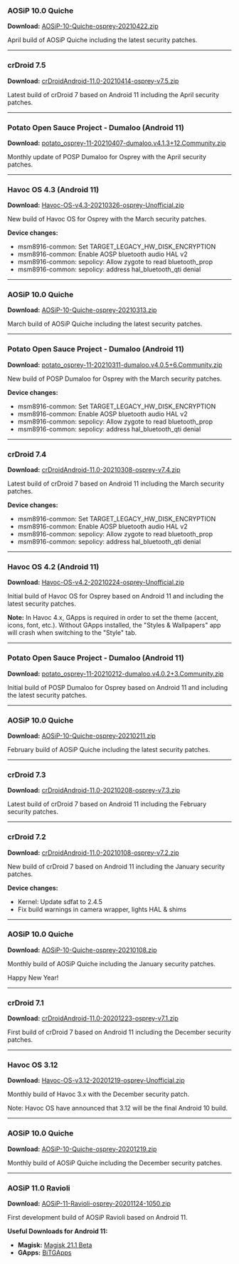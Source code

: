 ### AOSiP 10.0 Quiche

**Download:** [AOSiP-10-Quiche-osprey-20210422.zip](https://sourceforge.net/projects/chil360-android/files/aosip-10.0/osprey/AOSiP-10-Quiche-osprey-20210422.zip/download)

April build of AOSiP Quiche including the latest security patches.

<hr>

### crDroid 7.5

**Download:** [crDroidAndroid-11.0-20210414-osprey-v7.5.zip](https://sourceforge.net/projects/chil360-android/files/crdroid-7.x/osprey/crDroidAndroid-11.0-20210414-osprey-v7.5.zip/download)

Latest build of crDroid 7 based on Android 11 including the April security patches.

<hr>

### Potato Open Sauce Project - Dumaloo (Android 11)

**Download:** [potato_osprey-11-20210407-dumaloo.v4.1.3+12.Community.zip](https://sourceforge.net/projects/chil360-android/files/potato-eleven/osprey/potato_osprey-11-20210407-dumaloo.v4.1.3+12.Community.zip/download)

Monthly update of POSP Dumaloo for Osprey with the April security patches.

<hr>

### Havoc OS 4.3 (Android 11)

**Download:** [Havoc-OS-v4.3-20210326-osprey-Unofficial.zip](https://sourceforge.net/projects/chil360-android/files/havoc-4.x/osprey/Havoc-OS-v4.3-20210326-osprey-Unofficial.zip/download)

New build of Havoc OS for Osprey with the March security patches.

**Device changes:**

  - msm8916-common: Set TARGET_LEGACY_HW_DISK_ENCRYPTION
  - msm8916-common: Enable AOSP bluetooth audio HAL v2
  - msm8916-common: sepolicy: Allow zygote to read bluetooth_prop
  - msm8916-common: sepolicy: address hal_bluetooth_qti denial

<hr>

### AOSiP 10.0 Quiche

**Download:** [AOSiP-10-Quiche-osprey-20210313.zip](https://sourceforge.net/projects/chil360-android/files/aosip-10.0/osprey/AOSiP-10-Quiche-osprey-20210313.zip/download)

March build of AOSiP Quiche including the latest security patches.

<hr>

### Potato Open Sauce Project - Dumaloo (Android 11)

**Download:** [potato_osprey-11-20210311-dumaloo.v4.0.5+6.Community.zip](https://sourceforge.net/projects/chil360-android/files/potato-eleven/osprey/potato_osprey-11-20210311-dumaloo.v4.0.5+6.Community.zip/download)

New build of POSP Dumaloo for Osprey with the March security patches.

**Device changes:**

  - msm8916-common: Set TARGET_LEGACY_HW_DISK_ENCRYPTION
  - msm8916-common: Enable AOSP bluetooth audio HAL v2
  - msm8916-common: sepolicy: Allow zygote to read bluetooth_prop
  - msm8916-common: sepolicy: address hal_bluetooth_qti denial

<hr>

### crDroid 7.4

**Download:** [crDroidAndroid-11.0-20210308-osprey-v7.4.zip](https://sourceforge.net/projects/chil360-android/files/crdroid-7.x/osprey/crDroidAndroid-11.0-20210308-osprey-v7.4.zip/download)

Latest build of crDroid 7 based on Android 11 including the March security patches.

**Device changes:**

  - msm8916-common: Set TARGET_LEGACY_HW_DISK_ENCRYPTION
  - msm8916-common: Enable AOSP bluetooth audio HAL v2
  - msm8916-common: sepolicy: Allow zygote to read bluetooth_prop
  - msm8916-common: sepolicy: address hal_bluetooth_qti denial

<hr>

### Havoc OS 4.2 (Android 11)

**Download:** [Havoc-OS-v4.2-20210224-osprey-Unofficial.zip](https://sourceforge.net/projects/chil360-android/files/havoc-4.x/osprey/Havoc-OS-v4.2-20210224-osprey-Unofficial.zip/download)

Initial build of Havoc OS for Osprey based on Android 11 and including the latest security patches.

**Note:** In Havoc 4.x, GApps is required in order to set the theme (accent, icons, font, etc.). Without GApps installed, the "Styles & Wallpapers" app will crash when switching to the "Style" tab.

<hr>

### Potato Open Sauce Project - Dumaloo (Android 11)

**Download:** [potato_osprey-11-20210212-dumaloo.v4.0.2+3.Community.zip](https://sourceforge.net/projects/chil360-android/files/potato-eleven/osprey/potato_osprey-11-20210212-dumaloo.v4.0.2+3.Community.zip/download)

Initial build of POSP Dumaloo for Osprey based on Android 11 and including the latest security patches.

<hr>

### AOSiP 10.0 Quiche

**Download:** [AOSiP-10-Quiche-osprey-20210211.zip](https://sourceforge.net/projects/chil360-android/files/aosip-10.0/osprey/AOSiP-10-Quiche-osprey-20210211.zip/download)

February build of AOSiP Quiche including the latest security patches.

<hr>

### crDroid 7.3

**Download:** [crDroidAndroid-11.0-20210208-osprey-v7.3.zip](https://sourceforge.net/projects/chil360-android/files/crdroid-7.x/osprey/crDroidAndroid-11.0-20210208-osprey-v7.3.zip/download)

Latest build of crDroid 7 based on Android 11 including the February security patches.

<hr>

### crDroid 7.2

**Download:** [crDroidAndroid-11.0-20210108-osprey-v7.2.zip](https://sourceforge.net/projects/chil360-android/files/crdroid-7.x/osprey/crDroidAndroid-11.0-20210108-osprey-v7.2.zip/download)

New build of crDroid 7 based on Android 11 including the January security patches.

**Device changes:**

  - Kernel: Update sdfat to 2.4.5
  - Fix build warnings in camera wrapper, lights HAL & shims

<hr>

### AOSiP 10.0 Quiche

**Download:** [AOSiP-10-Quiche-osprey-20210108.zip](https://sourceforge.net/projects/chil360-android/files/aosip-10.0/osprey/AOSiP-10-Quiche-osprey-20210108.zip/download)

Monthly build of AOSiP Quiche including the January security patches.

Happy New Year!

<hr>

### crDroid 7.1

**Download:** [crDroidAndroid-11.0-20201223-osprey-v7.1.zip](https://sourceforge.net/projects/chil360-android/files/crdroid-7.x/osprey/crDroidAndroid-11.0-20201223-osprey-v7.1.zip/download)

First build of crDroid 7 based on Android 11 including the December security patches.

<hr>

### Havoc OS 3.12

**Download:** [Havoc-OS-v3.12-20201219-osprey-Unofficial.zip](https://sourceforge.net/projects/chil360-android/files/havoc-3.x/osprey/Havoc-OS-v3.12-20201219-osprey-Unofficial.zip/download)

Monthly build of Havoc 3.x with the December security patch.

Note: Havoc OS have announced that 3.12 will be the final Android 10 build.

<hr>

### AOSiP 10.0 Quiche

**Download:** [AOSiP-10-Quiche-osprey-20201219.zip](https://sourceforge.net/projects/chil360-android/files/aosip-10.0/osprey/AOSiP-10-Quiche-osprey-20201219.zip/download)

Monthly build of AOSiP Quiche including the December security patches.

<hr>

### AOSiP 11.0 Ravioli

**Download:** [AOSiP-11-Ravioli-osprey-20201124-1050.zip](https://sourceforge.net/projects/chil360-android/files/aosip-11.0/osprey/AOSiP-11-Ravioli-osprey-20201124-1050.zip/download)

First development build of AOSiP Ravioli based on Android 11.

**Useful Downloads for Android 11:**
  - **Magisk:** [Magisk 21.1 Beta](https://github.com/topjohnwu/Magisk/releases/download/v21.1/Magisk-v21.1.zip)
  - **GApps:** [BiTGApps](https://bitgapps.cf/arm/R/)
